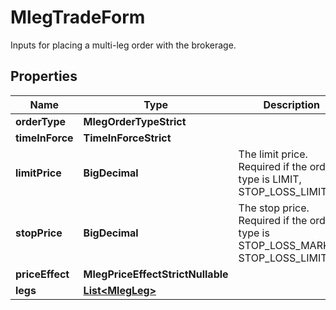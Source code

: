 

# MlegTradeForm

Inputs for placing a multi-leg order with the brokerage.

## Properties

| Name | Type | Description | Notes |
|------------ | ------------- | ------------- | -------------|
|**orderType** | **MlegOrderTypeStrict** |  |  |
|**timeInForce** | **TimeInForceStrict** |  |  |
|**limitPrice** | **BigDecimal** | The limit price. Required if the order type is LIMIT, STOP_LOSS_LIMIT. |  [optional] |
|**stopPrice** | **BigDecimal** | The stop price. Required if the order type is STOP_LOSS_MARKET, STOP_LOSS_LIMIT. |  [optional] |
|**priceEffect** | **MlegPriceEffectStrictNullable** |  |  [optional] |
|**legs** | [**List&lt;MlegLeg&gt;**](MlegLeg.md) |  |  |



